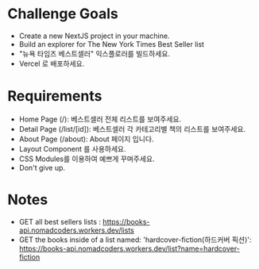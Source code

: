 # Challenge Goals

-   Create a new NextJS project in your machine.
-   Build an explorer for The New York Times Best Seller list
-   "뉴욕 타임즈 베스트셀러" 익스플로러를 빌드하세요.
-   Vercel 로 배포하세요.

# Requirements

-   Home Page (/): 베스트셀러 전체 리스트를 보여주세요.
-   Detail Page (/list/[id]): 베스트셀러 각 카테고리별 책의 리스트를 보여주세요.
-   About Page (/about): About 페이지 입니다.
-   Layout Component 를 사용하세요.
-   CSS Modules를 이용하여 예쁘게 꾸며주세요.
-   Don't give up.

# Notes

-   GET all best sellers lists : https://books-api.nomadcoders.workers.dev/lists
-   GET the books inside of a list named: 'hardcover-fiction(하드커버 픽션)': https://books-api.nomadcoders.workers.dev/list?name=hardcover-fiction
